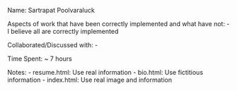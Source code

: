 Name: Sartrapat Poolvaraluck

Aspects of work that have been correctly implemented and what have not:
	- I believe all are correctly implemented

Collaborated/Discussed with: -

Time Spent: ~ 7 hours

Notes:
	- resume.html: Use real information
	- bio.html: Use fictitious information
	- index.html: Use real image and information
